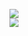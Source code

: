 [![](https://img.shields.io/badge/Made%20With-Github%20Spray-lightgrey.svg?style=for-the-badge&logo=github)](https://github.com/Annihil/github-spray#1647)  
[![](https://i.imgur.com/2DrTn0Z.gif)](https://github.com/Annihil/github-spray)